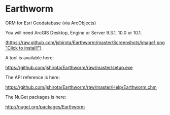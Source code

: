 Earthworm
=========

ORM for Esri Geodatabase (via ArcObjects)

You will need ArcGIS Desktop, Engine or Server 9.3.1, 10.0 or 10.1.

[(https://raw.github.com/jshirota/Earthworm/master/Screenshots/image1.png "Click to install!")](https://github.com/jshirota/Earthworm/raw/master/setup.exe)

A tool is available here:

https://github.com/jshirota/Earthworm/raw/master/setup.exe

The API reference is here:

https://github.com/jshirota/Earthworm/raw/master/Help/Earthworm.chm

The NuGet packages is here:

http://nuget.org/packages/Earthworm
